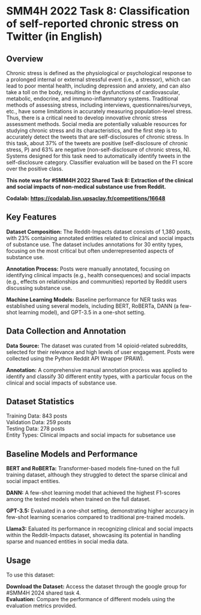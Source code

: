 # SMM4H 2022 Task 8: Classification of self-reported chronic stress on Twitter (in English)

## Overview 

Chronic stress is defined as the physiological or psychological response to a prolonged internal or external stressful event (i.e., a stressor), which can lead to poor mental health, including depression and anxiety, and can also take a toll on the body, resulting in the dysfunctions of cardiovascular, metabolic, endocrine, and immuno-inflammatory systems. Traditional methods of assessing stress, including interviews, questionnaires/surveys, etc., have some limitations in accurately measuring population-level stress. Thus, there is a critical need to develop innovative chronic stress assessment methods. Social media are potentially valuable resources for studying chronic stress and its characteristics, and the first step is to accurately detect the tweets that are self-disclosures of chronic stress. In this task, about 37% of the tweets are positive (self-disclosure of chronic stress, P) and 63% are negative (non-self-disclosure of chronic stress, N). Systems designed for this task need to automatically identify tweets in the self-disclosure category. Classifier evaluation will be based on the F1 score over the positive class.

**This note was for #SMM4H 2022 Shared Task 8: Extraction of the clinical and social impacts of non-medical substance use from Reddit.**

**Codalab: https://codalab.lisn.upsaclay.fr/competitions/16648**

## Key Features

**Dataset Composition:** The Reddit-Impacts dataset consists of 1,380 posts, with 23% containing annotated entities related to clinical and social impacts of substance use. The dataset includes annotations for 30 entity types, focusing on the most critical but often underrepresented aspects of substance use.

**Annotation Process:** Posts were manually annotated, focusing on identifying clinical impacts (e.g., health consequences) and social impacts (e.g., effects on relationships and communities) reported by Reddit users discussing substance use.

**Machine Learning Models:** Baseline performance for NER tasks was established using several models, including BERT, RoBERTa, DANN (a few-shot learning model), and GPT-3.5 in a one-shot setting.

## Data Collection and Annotation

**Data Source:** The dataset was curated from 14 opioid-related subreddits, selected for their relevance and high levels of user engagement. Posts were collected using the Python Reddit API Wrapper (PRAW).

**Annotation:** A comprehensive manual annotation process was applied to identify and classify 30 different entity types, with a particular focus on the clinical and social impacts of substance use.

## Dataset Statistics

Training Data: 843 posts  
Validation Data: 259 posts  
Testing Data: 278 posts  
Entity Types: Clinical impacts and social impacts for subsetance use 

## Baseline Models and Performance

**BERT and RoBERTa:** Transformer-based models fine-tuned on the full training dataset, although they struggled to detect the sparse clinical and social impact entities.

**DANN:** A few-shot learning model that achieved the highest F1-scores among the tested models when trained on the full dataset.

**GPT-3.5:** Evaluated in a one-shot setting, demonstrating higher accuracy in few-shot learning scenarios compared to traditional pre-trained models.

**Llama3:** Ealuated its performance in recognizing clinical and social impacts within the Reddit-Impacts dataset, showcasing its potential in handling sparse and nuanced entities in social media data.

## Usage

To use this dataset:

**Download the Dataset:** Access the dataset through the google group for #SMM4H 2024 shared task 4.  
**Evaluation:** Compare the performance of different models using the evaluation metrics provided.
